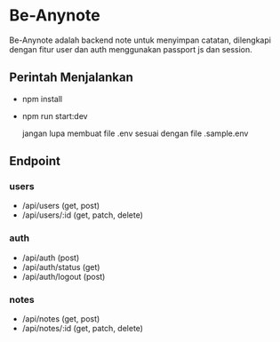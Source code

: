 # Be-Anynote
Be-Anynote adalah backend note untuk menyimpan catatan, dilengkapi dengan fitur user dan auth menggunakan passport js dan session.

## Perintah Menjalankan
+ npm install
+ npm run start:dev

  jangan lupa membuat file .env sesuai dengan file .sample.env

## Endpoint

### users
* /api/users (get, post)
* /api/users/:id (get, patch, delete)

### auth
* /api/auth (post)
* /api/auth/status (get)
* /api/auth/logout (post)

### notes
* /api/notes (get, post)
* /api/notes/:id (get, patch, delete)
